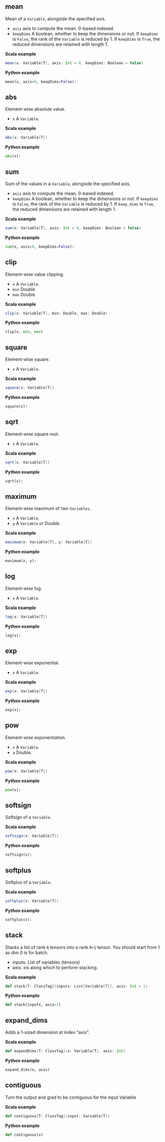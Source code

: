 
## mean

 Mean of a `Variable`, alongside the specified axis.
- `axis` axis to compute the mean. 0-based indexed.
- `keepDims` A boolean, whether to keep the dimensions or not.
   If `keepDims` is `False`, the rank of the `Variable` is reduced
   by 1. If `keepDims` is `True`,
   the reduced dimensions are retained with length 1.
   
   
**Scala example**
```scala
mean(x: Variable[T], axis: Int = 0, keepDims: Boolean = false)
```


**Python example**
```python
mean(x, axis=0, keepDims=False):
```

## abs

 Element-wise absolute value.
- `x` A `Variable`.
   
   
**Scala example**
```scala
abs(x: Variable[T])
```


**Python example**
```python
abs(x):
```

## sum

 Sum of the values in a `Variable`, alongside the specified axis.
- `axis` axis to compute the mean. 0-based indexed.
- `keepDims` A boolean, whether to keep the dimensions or not.
   If `keepdims` is `False`, the rank of the `Variable` is reduced
   by 1. If `keep_dims` is `True`,
   the reduced dimensions are retained with length 1.
   
   
**Scala example**
```scala
sum(x: Variable[T], axis: Int = 0, keepDims: Boolean = false)
```


**Python example**
```python
sum(x, axis=0, keepDims=False):
```

## clip

 Element-wise value clipping.
- `x` A `Variable`.
- `min` Double
- `max` Double
   
   
**Scala example**
```scala
clip(x: Variable[T], min: Double, max: Double)
```


**Python example**
```python
clip(x, min, max)
```

## square

 Element-wise square.
- `x` A `Variable`.
   
   
**Scala example**
```scala
square(x: Variable[T])
```


**Python example**
```python
square(x):
```

## sqrt

 Element-wise square root.
- `x` A `Variable`.
   
   
**Scala example**
```scala
sqrt(x: Variable[T])
```


**Python example**
```python
sqrt(x):
```

## maximum

 Element-wise maximum of two `Variables`.
- `x` A `Variable`.
- `y` A `Variable` or Double.
   
**Scala example**
```scala
maximum(x: Variable[T], y: Variable[T])
```


**Python example**
```python
maximum(x, y):
```

## log

 Element-wise log.
- `x` A `Variable`.
   
   
**Scala example**
```scala
log(x: Variable[T])
```


**Python example**
```python
log(x):
```

## exp

 Element-wise exponential.
- `x` A `Variable`.
   
   
**Scala example**
```scala
exp(x: Variable[T])
```


**Python example**
```python
exp(x):
```

## pow

 Element-wise exponentiation.
- `x` A `Variable`.
- `a` Double.   
   
**Scala example**
```scala
pow(x: Variable[T])
```


**Python example**
```python
pow(x):
```

## softsign

 Softsign of a `Variable`.
   
   
**Scala example**
```scala
softsign(x: Variable[T])
```


**Python example**
```python
softsign(x):
```

## softplus

 Softplus of a `Variable`.
   
   
**Scala example**
```scala
softplus(x: Variable[T])
```


**Python example**
```python
softplus(x):
```


## stack

   Stacks a list of rank `R` tensors into a rank `R+1` tensor.
   You should start from 1 as dim 0 is for batch.
   - inputs: List of variables (tensors)
   - axis: xis along which to perform stacking.
   
**Scala example**
```scala
def stack[T: ClassTag](inputs: List[Variable[T]], axis: Int = 1)
```


**Python example**
```python
def stack(inputs, axis=1)
```


## expand_dims

   Adds a 1-sized dimension at index "axis".
   
   
**Scala example**
```scala
def expandDims[T: ClassTag](x: Variable[T], axis: Int)
```


**Python example**
```python
expand_dims(x, axis)
```


## contiguous

  Turn the output and grad to be contiguous for the input Variable
   
   
**Scala example**
```scala
def contiguous[T: ClassTag](input: Variable[T])
```


**Python example**
```python
def contiguous(x)
```

